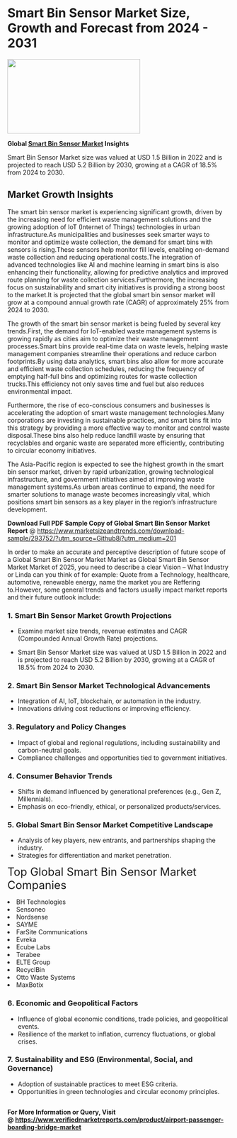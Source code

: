 <H1>Smart Bin Sensor Market Size, Growth and Forecast from 2024 - 2031</H1><img class="aligncenter size-medium wp-image-584254" src="https://thirdeyenews.in/wp-content/uploads/2024/09/Global-Market-Research-300x168.jpeg" alt="" width="300" height="168" /><p><strong>Global&nbsp;<a href="https://www.marketsizeandtrends.com/download-sample/293752/?utm_source=Github8j?utm_medium=201">Smart Bin Sensor Market</a> Insights</strong></p><p>Smart Bin Sensor Market size was valued at USD 1.5 Billion in 2022 and is projected to reach USD 5.2 Billion by 2030, growing at a CAGR of 18.5% from 2024 to 2030.</p><p><h2>Market Growth Insights</h2> <p>The smart bin sensor market is experiencing significant growth, driven by the increasing need for efficient waste management solutions and the growing adoption of IoT (Internet of Things) technologies in urban infrastructure.As municipalities and businesses seek smarter ways to monitor and optimize waste collection, the demand for smart bins with sensors is rising.These sensors help monitor fill levels, enabling on-demand waste collection and reducing operational costs.The integration of advanced technologies like AI and machine learning in smart bins is also enhancing their functionality, allowing for predictive analytics and improved route planning for waste collection services.Furthermore, the increasing focus on sustainability and smart city initiatives is providing a strong boost to the market.It is projected that the global smart bin sensor market will grow at a compound annual growth rate (CAGR) of approximately 25% from 2024 to 2030.</p> <p>The growth of the smart bin sensor market is being fueled by several key trends.First, the demand for IoT-enabled waste management systems is growing rapidly as cities aim to optimize their waste management processes.Smart bins provide real-time data on waste levels, helping waste management companies streamline their operations and reduce carbon footprints.By using data analytics, smart bins also allow for more accurate and efficient waste collection schedules, reducing the frequency of emptying half-full bins and optimizing routes for waste collection trucks.This efficiency not only saves time and fuel but also reduces environmental impact.</p> <p>Furthermore, the rise of eco-conscious consumers and businesses is accelerating the adoption of smart waste management technologies.Many corporations are investing in sustainable practices, and smart bins fit into this strategy by providing a more effective way to monitor and control waste disposal.These bins also help reduce landfill waste by ensuring that recyclables and organic waste are separated more efficiently, contributing to circular economy initiatives.</p> <p>The Asia-Pacific region is expected to see the highest growth in the smart bin sensor market, driven by rapid urbanization, growing technological infrastructure, and government initiatives aimed at improving waste management systems.As urban areas continue to expand, the need for smarter solutions to manage waste becomes increasingly vital, which positions smart bin sensors as a key player in the region’s infrastructure development.</p> <p><span class=""><strong>Download Full PDF Sample Copy of Global Smart Bin Sensor Market Report</strong> @ <a href="https://www.marketsizeandtrends.com/download-sample/293752/?utm_source=Github8j?utm_medium=201" target="_blank">https://www.marketsizeandtrends.com/download-sample/293752/?utm_source=Github8j?utm_medium=201</a></span></p><p>In order to make an accurate and perceptive description of future scope of a Global&nbsp;Smart Bin Sensor Market Market as Global&nbsp;Smart Bin Sensor Market Market of 2025, you need to describe a clear Vision &ndash; What Industry or Linda can you think of for example: Quote from a Technology, healthcare, automotive, renewable energy, name the market you are Reffering to.However, some general trends and factors usually impact market reports and their future outlook include:</p><h3>1.&nbsp;<strong>Smart Bin Sensor Market Growth Projections</strong></h3><ul><li>Examine market size trends, revenue estimates and CAGR (Compounded Annual Growth Rate) projections.</li><li><p>Smart Bin Sensor Market size was valued at USD 1.5 Billion in 2022 and is projected to reach USD 5.2 Billion by 2030, growing at a CAGR of 18.5% from 2024 to 2030.</p></li></ul><h3>2.&nbsp;<strong>Smart Bin Sensor Market Technological Advancements</strong></h3><ul><li>Integration of AI, IoT, blockchain, or automation in the industry.</li><li>Innovations driving cost reductions or improving efficiency.</li></ul><h3>3.&nbsp;<strong>Regulatory and Policy Changes</strong></h3><ul><li>Impact of global and regional regulations, including sustainability and carbon-neutral goals.</li><li>Compliance challenges and opportunities tied to government initiatives.</li></ul><h3>4.&nbsp;<strong>Consumer Behavior Trends</strong></h3><ul><li>Shifts in demand influenced by generational preferences (e.g., Gen Z, Millennials).</li><li>Emphasis on eco-friendly, ethical, or personalized products/services.</li></ul><h3>5.&nbsp;<strong>Global Smart Bin Sensor Market Competitive Landscape</strong></h3><ul><li>Analysis of key players, new entrants, and partnerships shaping the industry.</li><li>Strategies for differentiation and market penetration.</li></ul><p data-pm-slice="1 1 []"><span style="color: inherit; font-family: inherit; font-size: 25px;">Top Global Smart Bin Sensor Market Companies</span></p><div class="" data-test-id=""><p><li>BH Technologies</li><li> Sensoneo</li><li> Nordsense</li><li> SAYME</li><li> FarSite Communications</li><li> Evreka</li><li> Ecube Labs</li><li> Terabee</li><li> ELTE Group</li><li> RecyclBin</li><li> Otto Waste Systems</li><li> MaxBotix</li></p></div><h3>6.&nbsp;<strong>Economic and Geopolitical Factors</strong></h3><ul><li>Influence of global economic conditions, trade policies, and geopolitical events.</li><li>Resilience of the market to inflation, currency fluctuations, or global crises.</li></ul><h3>7.&nbsp;<strong>Sustainability and ESG (Environmental, Social, and Governance)</strong></h3><ul><li>Adoption of sustainable practices to meet ESG criteria.</li><li>Opportunities in green technologies and circular economy principles.</li></ul><h2><strong style="font-size: 14px;">For More Information or Query, Visit @&nbsp;</strong><a style="background-color: #ffffff; font-size: 14px;" href="https://www.marketsizeandtrends.com/report/smart-bin-sensor-market/" target="_blank">https://www.verifiedmarketreports.com/product/airport-passenger-boarding-bridge-market</a></h2>
